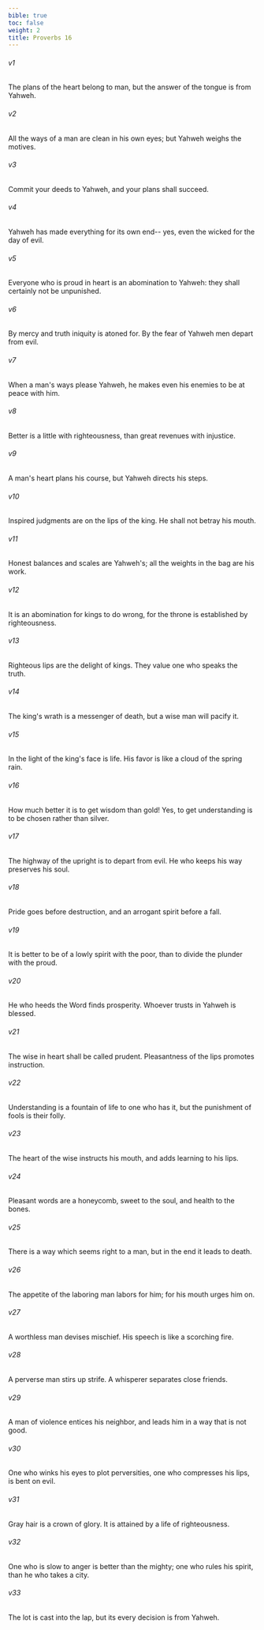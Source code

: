 ```yaml
---
bible: true
toc: false
weight: 2
title: Proverbs 16
---
```




###### v1 
The plans of the heart belong to man, but the answer of the tongue is from Yahweh. 

###### v2 
All the ways of a man are clean in his own eyes; but Yahweh weighs the motives. 

###### v3 
Commit your deeds to Yahweh, and your plans shall succeed. 

###### v4 
Yahweh has made everything for its own end-- yes, even the wicked for the day of evil. 

###### v5 
Everyone who is proud in heart is an abomination to Yahweh: they shall certainly not be unpunished. 

###### v6 
By mercy and truth iniquity is atoned for. By the fear of Yahweh men depart from evil. 

###### v7 
When a man's ways please Yahweh, he makes even his enemies to be at peace with him. 

###### v8 
Better is a little with righteousness, than great revenues with injustice. 

###### v9 
A man's heart plans his course, but Yahweh directs his steps. 

###### v10 
Inspired judgments are on the lips of the king. He shall not betray his mouth. 

###### v11 
Honest balances and scales are Yahweh's; all the weights in the bag are his work. 

###### v12 
It is an abomination for kings to do wrong, for the throne is established by righteousness. 

###### v13 
Righteous lips are the delight of kings. They value one who speaks the truth. 

###### v14 
The king's wrath is a messenger of death, but a wise man will pacify it. 

###### v15 
In the light of the king's face is life. His favor is like a cloud of the spring rain. 

###### v16 
How much better it is to get wisdom than gold! Yes, to get understanding is to be chosen rather than silver. 

###### v17 
The highway of the upright is to depart from evil. He who keeps his way preserves his soul. 

###### v18 
Pride goes before destruction, and an arrogant spirit before a fall. 

###### v19 
It is better to be of a lowly spirit with the poor, than to divide the plunder with the proud. 

###### v20 
He who heeds the Word finds prosperity. Whoever trusts in Yahweh is blessed. 

###### v21 
The wise in heart shall be called prudent. Pleasantness of the lips promotes instruction. 

###### v22 
Understanding is a fountain of life to one who has it, but the punishment of fools is their folly. 

###### v23 
The heart of the wise instructs his mouth, and adds learning to his lips. 

###### v24 
Pleasant words are a honeycomb, sweet to the soul, and health to the bones. 

###### v25 
There is a way which seems right to a man, but in the end it leads to death. 

###### v26 
The appetite of the laboring man labors for him; for his mouth urges him on. 

###### v27 
A worthless man devises mischief. His speech is like a scorching fire. 

###### v28 
A perverse man stirs up strife. A whisperer separates close friends. 

###### v29 
A man of violence entices his neighbor, and leads him in a way that is not good. 

###### v30 
One who winks his eyes to plot perversities, one who compresses his lips, is bent on evil. 

###### v31 
Gray hair is a crown of glory. It is attained by a life of righteousness. 

###### v32 
One who is slow to anger is better than the mighty; one who rules his spirit, than he who takes a city. 

###### v33 
The lot is cast into the lap, but its every decision is from Yahweh.
